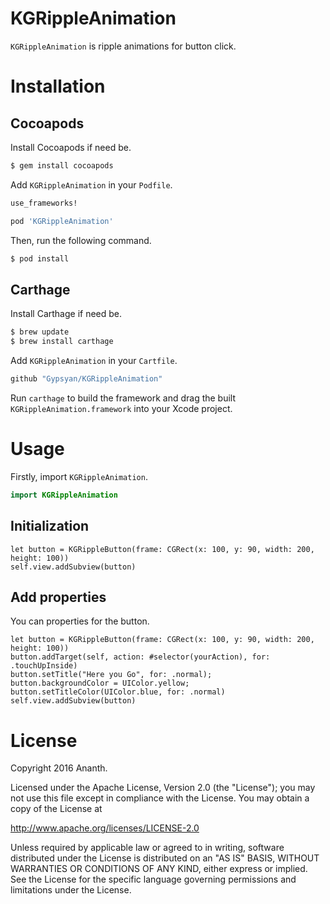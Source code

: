 # KGRippleAnimation

`KGRippleAnimation` is ripple animations for button click.

# Installation

## Cocoapods

Install Cocoapods if need be.

```bash
$ gem install cocoapods
```

Add `KGRippleAnimation` in your `Podfile`.

```ruby
use_frameworks!

pod 'KGRippleAnimation'
```

Then, run the following command.

```bash
$ pod install
```
## Carthage

Install Carthage if need be.

```bash
$ brew update
$ brew install carthage
```

Add `KGRippleAnimation` in your `Cartfile`.

```ruby
github "Gypsyan/KGRippleAnimation"
```

Run `carthage` to build the framework and drag the built `KGRippleAnimation.framework` into your Xcode project.



# Usage

Firstly, import `KGRippleAnimation`.

```swift
import KGRippleAnimation
```

## Initialization

```
let button = KGRippleButton(frame: CGRect(x: 100, y: 90, width: 200, height: 100))
self.view.addSubview(button)
```

## Add properties

You can properties for the button.

```
let button = KGRippleButton(frame: CGRect(x: 100, y: 90, width: 200, height: 100))
button.addTarget(self, action: #selector(yourAction), for: .touchUpInside)
button.setTitle("Here you Go", for: .normal);
button.backgroundColor = UIColor.yellow;
button.setTitleColor(UIColor.blue, for: .normal)
self.view.addSubview(button)
```

# License

Copyright 2016 Ananth.

Licensed under the Apache License, Version 2.0 (the "License"); you may not use this file except in compliance with the License. You may obtain a copy of the License at

http://www.apache.org/licenses/LICENSE-2.0

Unless required by applicable law or agreed to in writing, software distributed under the License is distributed on an "AS IS" BASIS, WITHOUT WARRANTIES OR CONDITIONS OF ANY KIND, either express or implied. See the License for the specific language governing permissions and limitations under the License.
